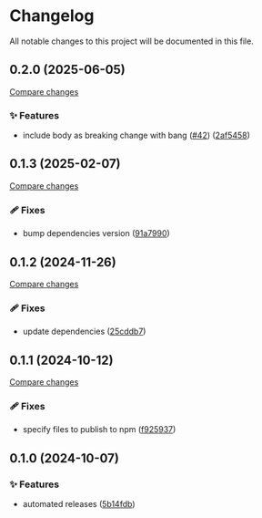 <!-- header -->
# Changelog

All notable changes to this project will be documented in this file.

<!-- version:0.2.0 -->
## 0.2.0 (2025-06-05)

[Compare changes](https://github.com/Wroud/foundation/compare/cc-parser-v0.1.3...cc-parser-v0.2.0)

<!-- changelog -->
### ✨ Features

- include body as breaking change with bang ([#42](https://github.com/Wroud/foundation/issues/42)) ([2af5458](https://github.com/Wroud/foundation/commit/2af5458))

<!-- version:0.1.3 -->
## 0.1.3 (2025-02-07)

[Compare changes](https://github.com/Wroud/foundation/compare/cc-parser-v0.1.2...cc-parser-v0.1.3)

<!-- changelog -->
### 🩹 Fixes

- bump dependencies version ([91a7990](https://github.com/Wroud/foundation/commit/91a7990))

<!-- version:0.1.2 -->
## 0.1.2 (2024-11-26)

[Compare changes](https://github.com/Wroud/foundation/compare/cc-parser-v0.1.1...cc-parser-v0.1.2)

<!-- changelog -->
### 🩹 Fixes

- update dependencies ([25cddb7](https://github.com/Wroud/foundation/commit/25cddb7))

<!-- version:0.1.1 -->
## 0.1.1 (2024-10-12)

[Compare changes](https://github.com/Wroud/foundation/compare/cc-parser-v0.1.0...cc-parser-v0.1.1)

<!-- changelog -->
### 🩹 Fixes

- specify files to publish to npm ([f925937](https://github.com/Wroud/foundation/commit/f925937))

<!-- version:0.1.0 -->
## 0.1.0 (2024-10-07)

<!-- changelog -->
### ✨ Features

- automated releases ([5b14fdb](https://github.com/Wroud/foundation/commit/5b14fdb))

